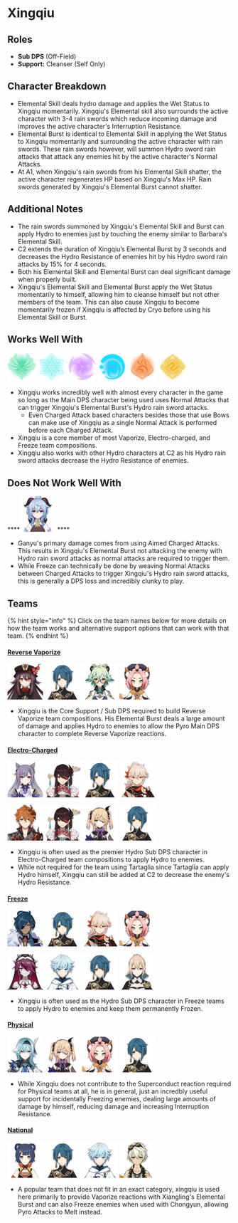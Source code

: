 # Xingqiu

## **Roles**

* **Sub DPS** \(Off-Field\)
* **Support:** Cleanser \(Self Only\)

## **Character Breakdown**

* Elemental Skill deals hydro damage and applies the Wet Status to Xingqiu momentarily. Xingqiu's Elemental skill also surrounds the active character with 3-4 rain swords which reduce incoming damage and improves the active character's Interruption Resistance.
* Elemental Burst is identical to Elemental Skill in applying the Wet Status to Xingqiu momentarily and surrounding the active character with rain swords. These rain swords however, will summon Hydro sword rain attacks that attack any enemies hit by the active character's Normal Attacks.
* At A1, when Xingqiu's rain swords from his Elemental Skill shatter, the active character regenerates HP based on Xingqiu's Max HP. Rain swords generated by Xingqiu's Elemental Burst cannot shatter.

## **Additional Notes**

* The rain swords summoned by Xingqiu's Elemental Skill and Burst can apply Hydro to enemies just by touching the enemy similar to Barbara's Elemental Skill.
* C2 extends the duration of Xingqiu’s Elemental Burst by 3 seconds and decreases the Hydro Resistance of enemies hit by his Hydro sword rain attacks by 15% for 4 seconds.
* Both his Elemental Skill and Elemental Burst can deal significant damage when properly built.
* Xingqiu's Elemental Skill and Elemental Burst apply the Wet Status momentarily to himself, allowing him to cleanse himself but not other members of the team. This can also cause Xingqiu to become momentarily frozen if Xingqiu is affected by Cryo before using his Elemental Skill or Burst.

## **Works Well With**

![](../../.gitbook/assets/element_anemo.webp) ![](../../.gitbook/assets/element_cryo.webp) ![](../../.gitbook/assets/element_electro.webp) ![](../../.gitbook/assets/element_hydro.webp) ![](../../.gitbook/assets/element_pyro.webp) ![](../../.gitbook/assets/element_geo.webp) 

* Xingqiu works incredibly well with almost every character in the game so long as the Main DPS character being used uses Normal Attacks that can trigger Xingqiu's Elemental Burst's Hydro rain sword attacks.
  * Even Charged Attack based characters besides those that use Bows can make use of Xingqiu as a single Normal Attack is performed before each Charged Attack.
* Xingqiu is a core member of most Vaporize, Electro-charged, and Freeze team compositions.
* Xingqiu also works with other Hydro characters at C2 as his Hydro rain sword attacks decrease the Hydro Resistance of enemies.

## **Does Not Work Well With**

\*\*\*\*![](../../.gitbook/assets/ui_avataricon_ganyu.png) ****

* Ganyu's primary damage comes from using Aimed Charged Attacks. This results in Xingqiu's Elemental Burst not attacking the enemy with Hydro rain sword attacks as normal attacks are required to trigger them. 
* While Freeze can technically be done by weaving Normal Attacks between Charged Attacks to trigger Xingqiu's Hydro rain sword attacks, this is generally a DPS loss and incredibly clunky to play.

## **Teams**

{% hint style="info" %}
Click on the team names below for more details on how the team works and alternative support options that can work with that team.
{% endhint %}

#### [Reverse Vaporize](../../teams/reverse-vaporize.md)

![](../../.gitbook/assets/ui_avataricon_hutao.png)  ![](../../.gitbook/assets/ui_avataricon_xingqiu.png)  ![](../../.gitbook/assets/ui_avataricon_sucrose.png)  ![](../../.gitbook/assets/ui_avataricon_diona.png) 

* Xingqiu is the Core Support / Sub DPS required to build Reverse Vaporize team compositions. His Elemental Burst deals a large amount of damage and applies Hydro to enemies to allow the Pyro Main DPS character to complete Reverse Vaporize reactions.

#### [Electro-Charged](../../teams/electro-charged.md)

![](../../.gitbook/assets/ui_avataricon_keqing.png)  ![](../../.gitbook/assets/ui_avataricon_beidou.png)  ![](../../.gitbook/assets/ui_avataricon_xingqiu.png)  ![](../../.gitbook/assets/ui_avataricon_kazuha.png) 

![](../../.gitbook/assets/ui_avataricon_tartaglia.png)  ![](../../.gitbook/assets/ui_avataricon_beidou.png)  ![](../../.gitbook/assets/ui_avataricon_fischl.png)  ![](../../.gitbook/assets/ui_avataricon_xingqiu.png) 

* Xingqiu is often used as the premier Hydro Sub DPS character in Electro-Charged team compositions to apply Hydro to enemies.
* While not required for the team using Tartaglia since Tartaglia can apply Hydro himself, Xingqiu can still be added at C2 to decrease the enemy's Hydro Resistance.

#### [Freeze](../../teams/freeze.md)

![](../../.gitbook/assets/ui_avataricon_kaeya.png) ![](../../.gitbook/assets/ui_avataricon_xingqiu.png)  ![](../../.gitbook/assets/ui_avataricon_kazuha.png)  ![](../../.gitbook/assets/ui_avataricon_diona.png) 

![](../../.gitbook/assets/ui_avataricon_rosaria.png)  ![](../../.gitbook/assets/ui_avataricon_chongyun.png)  ![](../../.gitbook/assets/ui_avataricon_xingqiu.png)  ![](../../.gitbook/assets/ui_avataricon_jean.png) 

* Xingqiu is often used as the Hydro Sub DPS character in Freeze teams to apply Hydro to enemies and keep them permanently Frozen.

#### [Physical](../../teams/physical.md)

![](../../.gitbook/assets/ui_avataricon_eula.png)  ![](../../.gitbook/assets/ui_avataricon_fischl.png)  ![](../../.gitbook/assets/ui_avataricon_diona.png)  ![](../../.gitbook/assets/ui_avataricon_xingqiu.png) 

* While Xingqiu does not contribute to the Superconduct reaction required for Physical teams at all, he is in general, just an incredbly useful support for incidentally Freezing enemies, dealing large amounts of damage by himself, reducing damage and increasing Interruption Resistance.

#### [National]()

![](../../.gitbook/assets/ui_avataricon_xiangling.png)  ![](../../.gitbook/assets/ui_avataricon_xingqiu.png)  ![](../../.gitbook/assets/ui_avataricon_chongyun.png)  ![](../../.gitbook/assets/ui_avataricon_bennett.png) 

* A popular team that does not fit in an exact category, xingqiu is used here primarily to provide Vaporize reactions with Xiangling's Elemental Burst and can also Freeze enemies when used with Chongyun, allowing Pyro Attacks to Melt instead.

